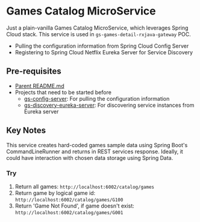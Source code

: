 # Games Catalog MicroService

Just a plain-vanilla Games Catalog MicroService, which leverages Spring Cloud stack. This service is used in `gs-games-detail-rxjava-gateway` POC.

* Pulling the configuration information from Spring Cloud Config Server
* Registering to Spring Cloud Netflix Eureka Server for Service Discovery

## Pre-requisites

* [Parent README.md](../README.md)
* Projects that need to be started before
	- [gs-config-server](../gs-config-server/README.md): For pulling the configuration information
	- [gs-discovery-eureka-server](../gs-discovery-eureka-server/README.md): For discovering service instances from Eureka server

## Key Notes

This service creates hard-coded games sample data using Spring Boot's CommandLineRunner and returns in REST services response. Ideally, it could have interaction with chosen data storage using Spring Data. 

### Try

1. Return all games: `http://localhost:6002/catalog/games`
2. Return game by logical game id: `http://localhost:6002/catalog/games/G100`
3. Return 'Game Not Found', if game doesn't exist: `http://localhost:6002/catalog/games/G001`